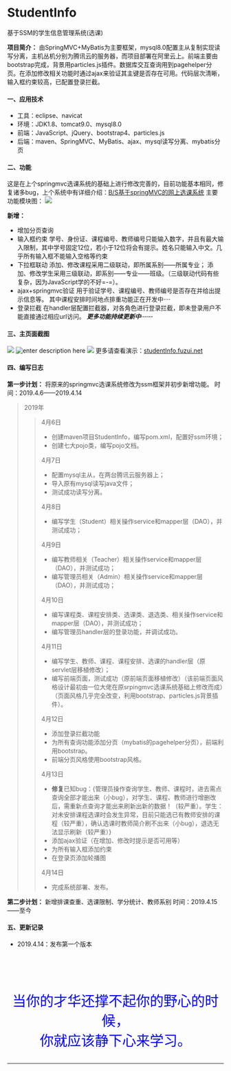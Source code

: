 # StudentInfo
基于SSM的学生信息管理系统(选课)

**项目简介：**
由SpringMVC+MyBatis为主要框架，mysql8.0配置主从复制实现读写分离，主机丛机分别为腾讯云的服务器，而项目部署在阿里云上。前端主要由bootstrap完成，背景用particles.js插件。数据库交互查询用到pagehelper分页。在添加修改相关功能时通过ajax来验证其主键是否存在可用。代码层次清晰，输入框约束较高，已配置登录拦截。

<!-- more -->
#### 一、应用技术 ####

* 工具：eclipse、navicat
* 环境：JDK1.8、tomcat9.0、mysql8.0
* 前端：JavaScript、jQuery、bootstrap4、particles.js
* 后端：maven、SpringMVC、MyBatis、ajax、mysql读写分离、mybatis分页
#### 二、功能 ####	
这是在上个springmvc选课系统的基础上进行修改完善的，目前功能基本相同，修复诸多bug，上个系统中有详细介绍：[B/S基于springMVC的网上选课系统](https://fuzui.net/2018/12/08/onlineSC-springmvc/)
主要功能模块图：
![](https://fuzui.oss-cn-shenzhen.aliyuncs.com/img/20190414000551.png)

**新增：**
* 增加分页查询
* 输入框约束
	学号、身份证、课程编号、教师编号只能输入数字，并且有最大输入限制，其中学号固定12位，若小于12位将会有提示。姓名只能输入中文。几乎所有输入框不能输入空格等约束
* 下拉框联动
	添加、修改课程采用二级联动，即所属系别——所属专业；
	添加、修改学生采用三级联动，即系别——专业——班级。（三级联动代码有些复杂，因为JavaScript学的不好=-=）。
* ajax+springmvc验证
	用于验证学号、课程编号、教师编号是否存在并给出提示信息等。
	其中课程安排时间地点排重功能正在开发中····
* 登录拦截
	在handler层配置拦截器，对各角色进行登录拦截，即未登录用户不能直接通过相应url访问。
	***更多功能持续更新中······***
	
#### 三、主页面截图 ####	
![](https://fuzui.oss-cn-shenzhen.aliyuncs.com/img/20190415162534.png)
![enter description here](https://fuzui.oss-cn-shenzhen.aliyuncs.com/img/1555316814587.png)
![](https://fuzui.oss-cn-shenzhen.aliyuncs.com/img/20190415162832.png)
更多请查看演示：[studentInfo.fuzui.net](studentInfo.fuzui.net)

#### 四、编写日志 ####	
**第一步计划：**
将原来的springmvc选课系统修改为ssm框架并初步新增功能。
时间：2019.4.6——2019.4.14
>2019年
>>4月6日
>>* 创建maven项目StudentInfo，编写pom.xml，配置好ssm环境；
>>* 创建七大pojo类，编写pojo文档。
>>
>>4月7日
>>* 配置mysql主从，在两台腾讯云服务器上；
>>* 导入原有mysql读写java文件；
>>* 测试成功读写分离。
>>
>>4月8日
>>* 编写学生（Student）相关操作service和mapper层（DAO），并测试成功；
>>
>>4月9日
>>*  编写教师相关（Teacher）相关操作service和mapper层（DAO），并测试成功；
>>* 编写管理员相关（Admin）相关操作service和mapper层（DAO），并测试成功；
>>
>>4月10日
>> * 编写课程类、课程安排类、选课类、退选类、相关操作service和mapper层（DAO），并测试成功；
>> * 编写管理员handler层的登录功能，并调试成功。
>> 
>> 4月11日
>> * 编写学生、教师、课程、课程安排、选课的handler层（原servlet层移植修改）；
>> * 编写前端页面，测试成功（原前端页面移植修改）（该前端页面风格设计最初由一位大佬在原srpingmvc选课系统基础上修改而成）（页面风格几乎完全改变，利用bootstrap、particles.js背景插件）。
>> 
>> 4月12日
>> * 添加登录拦截功能
>> * 为所有查询功能添加分页（mybatis的pagehelper分页），前端利用bootstrap。
>> * 前端分页风格使用bootstrap风格。
>> 
>> 4月13日
>> * **修复**已知bug：{管理员操作查询学生、教师、课程时，进去需点查询全部才能出来（小bug），对学生、课程、教师进行增删改后，需重新点查询才能出来刷新出新的数据！（较严重）。学生：对未安排课程选课时会发生异常，目前只能选已有教师安排的课程（较严重），确认选课时教师简介刷不出来（小bug），退选无法显示刷新（较严重）}
>> * 添加ajax验证（在增加、修改时提示是否可用等）
>> * 为所有输入框添加约束
>> * 在登录页添加轮播图
>> 
>> 4月14日
>> * 完成系统部署、发布。

**第二步计划：**
新增排课查重、选课限制、学分统计、教师系别
时间：2019.4.15——至今


#### 五、更新记录 ####

* 2019.4.14：发布第一个版本





<br><br>
-------------------

<center><font face="华文行楷" size=6 color="blue">
当你的才华还撑不起你的野心的时候，<br>你就应该静下心来学习。
</center>

-----------------------
